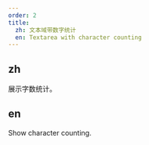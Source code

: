 ```yaml
---
order: 2
title:
  zh: 文本域带数字统计
  en: Textarea with character counting
---
```


## zh

展示字数统计。

## en

Show character counting.
